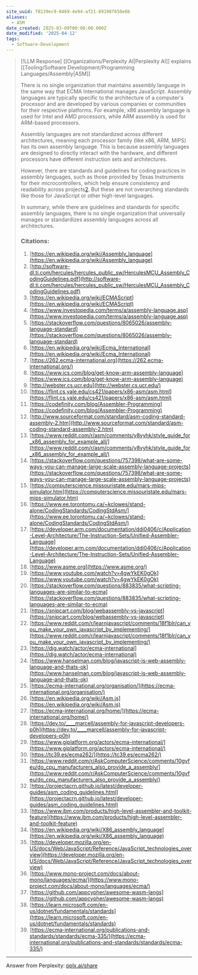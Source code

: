 ```yaml
---
site_uuid: f8139ec9-0469-4e94-af21-89198f650e6b
aliases:
  - ASM
date_created: 2025-03-09T00:00:00.000Z
date_modified: '2025-04-12'
tags:
  - Software-Development
---
```







> [!LLM Response] [[Organizations/Perplexity AI|Perplexity AI]] explains [[Tooling/Software Development/Programming Languages/Assembly|ASM]]
> 
> There is no single organization that maintains assembly language in the same way that ECMA International manages JavaScript. Assembly languages are typically specific to the architecture of a computer's processor and are developed by various companies or communities for their respective platforms. For example, x86 assembly language is used for Intel and AMD processors, while ARM assembly is used for ARM-based processors.
> 
> Assembly languages are not standardized across different architectures, meaning each processor family (like x86, ARM, MIPS) has its own assembly language. This is because assembly languages are designed to directly interact with the hardware, and different processors have different instruction sets and architectures.
> 
> However, there are standards and guidelines for coding practices in assembly languages, such as those provided by Texas Instruments for their microcontrollers, which help ensure consistency and readability across projects[2](http://software-dl.ti.com/hercules/hercules_public_sw/HerculesMCU_Assembly_CodingGuidelines.pdf). But these are not overarching standards like those for JavaScript or other high-level languages.
> 
> In summary, while there are guidelines and standards for specific assembly languages, there is no single organization that universally manages or standardizes assembly languages across all architectures.
> 
> ### Citations:
> 
> 1. [https://en.wikipedia.org/wiki/Assembly_language](https://en.wikipedia.org/wiki/Assembly_language)
> 2. [http://software-dl.ti.com/hercules/hercules_public_sw/HerculesMCU_Assembly_CodingGuidelines.pdf](http://software-dl.ti.com/hercules/hercules_public_sw/HerculesMCU_Assembly_CodingGuidelines.pdf)
> 3. [https://en.wikipedia.org/wiki/ECMAScript](https://en.wikipedia.org/wiki/ECMAScript)
> 4. [https://www.investopedia.com/terms/a/assembly-language.asp](https://www.investopedia.com/terms/a/assembly-language.asp)
> 5. [https://stackoverflow.com/questions/8065026/assembly-language-standard](https://stackoverflow.com/questions/8065026/assembly-language-standard)
> 6. [https://en.wikipedia.org/wiki/Ecma_International](https://en.wikipedia.org/wiki/Ecma_International)
> 7. [https://262.ecma-international.org](https://262.ecma-international.org/)
> 8. [https://www.ics.com/blog/get-know-arm-assembly-language](https://www.ics.com/blog/get-know-arm-assembly-language)
> 9. [http://webster.cs.ucr.edu](http://webster.cs.ucr.edu/)
> 10. [https://flint.cs.yale.edu/cs421/papers/x86-asm/asm.html](https://flint.cs.yale.edu/cs421/papers/x86-asm/asm.html)
> 11. [https://codefinity.com/blog/Assembler-Programming](https://codefinity.com/blog/Assembler-Programming)
> 12. [http://www.sourceformat.com/standard/asm-coding-standard-assembly-2.htm](http://www.sourceformat.com/standard/asm-coding-standard-assembly-2.htm)
> 13. [https://www.reddit.com/r/asm/comments/y8vyhk/style_guide_for_x86_assembly_for_example_all/](https://www.reddit.com/r/asm/comments/y8vyhk/style_guide_for_x86_assembly_for_example_all/)
> 14. [https://stackoverflow.com/questions/757398/what-are-some-ways-you-can-manage-large-scale-assembly-language-projects](https://stackoverflow.com/questions/757398/what-are-some-ways-you-can-manage-large-scale-assembly-language-projects)
> 15. [https://computerscience.missouristate.edu/mars-mips-simulator.htm](https://computerscience.missouristate.edu/mars-mips-simulator.htm)
> 16. [https://www.ee.torontomu.ca/~kclowes/stand-alone/CodingStandards/CodingStdAsm/](https://www.ee.torontomu.ca/~kclowes/stand-alone/CodingStandards/CodingStdAsm/)
> 17. [https://developer.arm.com/documentation/ddi0406/c/Application-Level-Architecture/The-Instruction-Sets/Unified-Assembler-Language](https://developer.arm.com/documentation/ddi0406/c/Application-Level-Architecture/The-Instruction-Sets/Unified-Assembler-Language)
> 18. [https://www.asme.org](https://www.asme.org/)
> 19. [https://www.youtube.com/watch?v=4gwYkEK0gOk](https://www.youtube.com/watch?v=4gwYkEK0gOk)
> 20. [https://stackoverflow.com/questions/883835/what-scripting-languages-are-similar-to-ecma](https://stackoverflow.com/questions/883835/what-scripting-languages-are-similar-to-ecma)
> 21. [https://snipcart.com/blog/webassembly-vs-javascript](https://snipcart.com/blog/webassembly-vs-javascript)
> 22. [https://www.reddit.com/r/learnjavascript/comments/18f1blr/can_you_make_your_own_javascript_by_implementing/](https://www.reddit.com/r/learnjavascript/comments/18f1blr/can_you_make_your_own_javascript_by_implementing/)
> 23. [https://dig.watch/actor/ecma-international](https://dig.watch/actor/ecma-international)
> 24. [https://www.hanselman.com/blog/javascript-is-web-assembly-language-and-thats-ok](https://www.hanselman.com/blog/javascript-is-web-assembly-language-and-thats-ok)
> 25. [https://ecma-international.org/organisation/](https://ecma-international.org/organisation/)
> 26. [https://en.wikipedia.org/wiki/Asm.js](https://en.wikipedia.org/wiki/Asm.js)
> 27. [https://ecma-international.org/home/](https://ecma-international.org/home/)
> 28. [https://dev.to/____marcell/assembly-for-javascript-developers-p0h](https://dev.to/____marcell/assembly-for-javascript-developers-p0h)
> 29. [https://www.giplatform.org/actors/ecma-international/](https://www.giplatform.org/actors/ecma-international/)
> 30. [https://tc39.es/ecma262/](https://tc39.es/ecma262/)
> 31. [https://www.reddit.com/r/AskComputerScience/comments/10gvfeu/do_cpu_manufacturers_also_provide_a_assembly/](https://www.reddit.com/r/AskComputerScience/comments/10gvfeu/do_cpu_manufacturers_also_provide_a_assembly/)
> 32. [https://projectacrn.github.io/latest/developer-guides/asm_coding_guidelines.html](https://projectacrn.github.io/latest/developer-guides/asm_coding_guidelines.html)
> 33. [https://www.ibm.com/products/high-level-assembler-and-toolkit-feature](https://www.ibm.com/products/high-level-assembler-and-toolkit-feature)
> 34. [https://en.wikipedia.org/wiki/X86_assembly_language](https://en.wikipedia.org/wiki/X86_assembly_language)
> 35. [https://developer.mozilla.org/en-US/docs/Web/JavaScript/Reference/JavaScript_technologies_overview](https://developer.mozilla.org/en-US/docs/Web/JavaScript/Reference/JavaScript_technologies_overview)
> 36. [https://www.mono-project.com/docs/about-mono/languages/ecma/](https://www.mono-project.com/docs/about-mono/languages/ecma/)
> 37. [https://github.com/appcypher/awesome-wasm-langs](https://github.com/appcypher/awesome-wasm-langs)
> 38. [https://learn.microsoft.com/en-us/dotnet/fundamentals/standards](https://learn.microsoft.com/en-us/dotnet/fundamentals/standards)
> 39. [https://ecma-international.org/publications-and-standards/standards/ecma-335/](https://ecma-international.org/publications-and-standards/standards/ecma-335/)
---


Answer from Perplexity: [pplx.ai/share](https://www.perplexity.ai/search/pplx.ai/share)